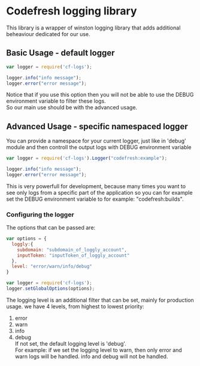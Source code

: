 # Codefresh logging library
This library is a wrapper of winston logging library that adds additional beheaviour dedicated for our use.

## Basic Usage - default logger
```javascript
var logger = require('cf-logs');

logger.info("info message");
logger.error("error message");
```
Notice that if you use this option then you will not be able to use the DEBUG environment variable to filter these logs. <br />
So our main use should be with the advanced usage.

## Advanced Usage - specific namespaced logger
You can provide a namespace for your current logger, just like in 'debug' module and then controll the output logs with DEBUG environment variable <br />
```javascript
var logger = require('cf-logs').Logger("codefresh:example");

logger.info("info message");
logger.error("error message");
```
This is very powerfull for development, because many times you want to see only logs from a specific part of the application so you can for example set the DEBUG environment variable to for example: "codefresh:builds". 
### Configuring the logger
The options that can be passed are:
```javascript
var options = {
  loggly:{
    subdomain: "subdomain_of_loggly_account",
    inputToken: "inputToken_of_loggly_account"
  },
  level: "error/warn/info/debug"
}

var logger = require('cf-logs');
logger.setGlobalOptions(options);
```
The logging level is an additional filter that can be set, mainly for production usage.
we have 4 levels, from highest to lowest priority:<br />
1. error <br />
2. warn <br />
3. info <br />
4. debug <br />
If not set, the default logging level is 'debug'. <br />
For example: if we set the logging level to warn, then only error and warn logs will be handled. info and debug will not be handled.


